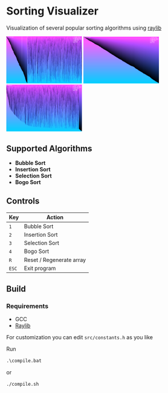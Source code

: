 # Sorting Visualizer

Visualization of several popular sorting algorithms using [raylib](https://www.raylib.com/)

<p>
<img src="res/github/insertion.png" width="200">
<img src="res/github/selection.png" width="200">
<img src="res/github/bubble.png" width="200">
</p>
 
## Supported Algorithms

- **Bubble Sort**
- **Insertion Sort**
- **Selection Sort**
- **Bogo Sort**

## Controls

| Key       | Action                     |
|-----------|----------------------------|
| `1`       | Bubble Sort                |
| `2`       | Insertion Sort             |
| `3`       | Selection Sort             |
| `4`       | Bogo Sort                  |
| `R`       | Reset / Regenerate array   |
| `ESC`     | Exit program               |

## Build

### Requirements

- GCC
- [Raylib](https://github.com/raysan5/raylib)

For customization you can edit ```src/constants.h``` as you like

Run
 ```bat
.\compile.bat
```

 or

```shell
./compile.sh
```
